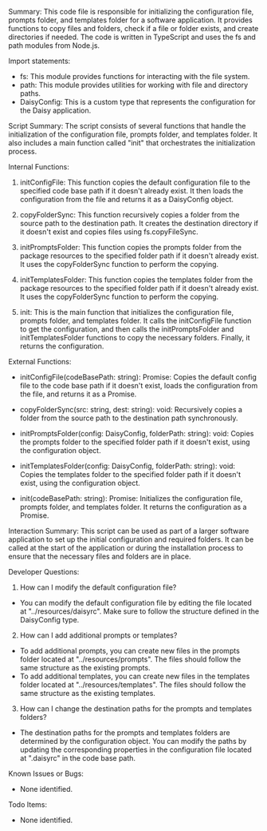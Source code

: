 Summary:
This code file is responsible for initializing the configuration file, prompts folder, and templates folder for a software application. It provides functions to copy files and folders, check if a file or folder exists, and create directories if needed. The code is written in TypeScript and uses the fs and path modules from Node.js.

Import statements:
- fs: This module provides functions for interacting with the file system.
- path: This module provides utilities for working with file and directory paths.
- DaisyConfig: This is a custom type that represents the configuration for the Daisy application.

Script Summary:
The script consists of several functions that handle the initialization of the configuration file, prompts folder, and templates folder. It also includes a main function called "init" that orchestrates the initialization process.

Internal Functions:
1. initConfigFile: This function copies the default configuration file to the specified code base path if it doesn't already exist. It then loads the configuration from the file and returns it as a DaisyConfig object.

2. copyFolderSync: This function recursively copies a folder from the source path to the destination path. It creates the destination directory if it doesn't exist and copies files using fs.copyFileSync.

3. initPromptsFolder: This function copies the prompts folder from the package resources to the specified folder path if it doesn't already exist. It uses the copyFolderSync function to perform the copying.

4. initTemplatesFolder: This function copies the templates folder from the package resources to the specified folder path if it doesn't already exist. It uses the copyFolderSync function to perform the copying.

5. init: This is the main function that initializes the configuration file, prompts folder, and templates folder. It calls the initConfigFile function to get the configuration, and then calls the initPromptsFolder and initTemplatesFolder functions to copy the necessary folders. Finally, it returns the configuration.

External Functions:
- initConfigFile(codeBasePath: string): Promise<DaisyConfig>: Copies the default config file to the code base path if it doesn't exist, loads the configuration from the file, and returns it as a Promise.

- copyFolderSync(src: string, dest: string): void: Recursively copies a folder from the source path to the destination path synchronously.

- initPromptsFolder(config: DaisyConfig, folderPath: string): void: Copies the prompts folder to the specified folder path if it doesn't exist, using the configuration object.

- initTemplatesFolder(config: DaisyConfig, folderPath: string): void: Copies the templates folder to the specified folder path if it doesn't exist, using the configuration object.

- init(codeBasePath: string): Promise<DaisyConfig>: Initializes the configuration file, prompts folder, and templates folder. It returns the configuration as a Promise.

Interaction Summary:
This script can be used as part of a larger software application to set up the initial configuration and required folders. It can be called at the start of the application or during the installation process to ensure that the necessary files and folders are in place.

Developer Questions:
1. How can I modify the default configuration file?
- You can modify the default configuration file by editing the file located at "../resources/daisyrc". Make sure to follow the structure defined in the DaisyConfig type.

2. How can I add additional prompts or templates?
- To add additional prompts, you can create new files in the prompts folder located at "../resources/prompts". The files should follow the same structure as the existing prompts.
- To add additional templates, you can create new files in the templates folder located at "../resources/templates". The files should follow the same structure as the existing templates.

3. How can I change the destination paths for the prompts and templates folders?
- The destination paths for the prompts and templates folders are determined by the configuration object. You can modify the paths by updating the corresponding properties in the configuration file located at ".daisyrc" in the code base path.

Known Issues or Bugs:
- None identified.

Todo Items:
- None identified.
